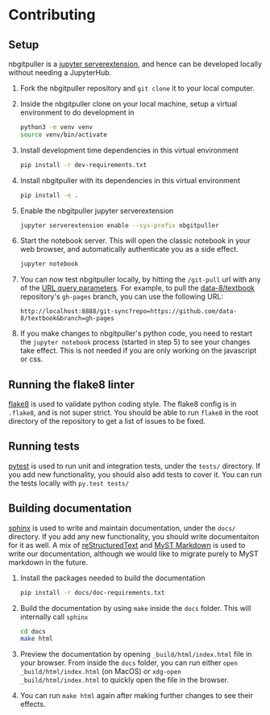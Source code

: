# Contributing

## Setup

nbgitpuller is a [jupyter
serverextension](https://jupyter-notebook.readthedocs.io/en/stable/extending/handlers.html),
and hence can be developed locally without needing a JupyterHub.

1. Fork the nbgitpuller repository and `git clone` it to your local computer.

2. Inside the nbgitpuller clone on your local machine, setup a virtual
   environment to do development in

   ```bash
   python3 -m venv venv
   source venv/bin/activate
   ```

3. Install development time dependencies in this virtual environment

   ```bash
   pip install -r dev-requirements.txt
   ```

4. Install nbgitpuller with its dependencies in this virtual environment

   ```bash
   pip install -e .
   ```

5. Enable the nbgitpuller jupyter serverextension

   ```bash
   jupyter serverextension enable --sys-prefix nbgitpuller
   ```

6. Start the notebook server. This will open the classic notebook in your web
   browser, and automatically authenticate you as a side effect.

   ```bash
   jupyter notebook
   ```

7. You can now test nbgitpuller locally, by hitting the `/git-pull` url with any
   of the [URL query parameters](topic/url-options.rst). For example, to pull the
   [data-8/textbook](https://github.com/data-8/textbook) repository's `gh-pages`
   branch, you can use the following URL:

   ```
   http://localhost:8888/git-sync?repo=https://github.com/data-8/textbook&branch=gh-pages
   ```

8. If you make changes to nbgitpuller's python code, you need to restart the `jupyter notebook`
   process (started in step 5) to see your changes take effect. This is not needed if
   you are only working on the javascript or css.

## Running the flake8 linter

[flake8](https://flake8.pycqa.org/en/latest/) is used to validate python coding style. The
flake8 config is in `.flake8`, and is not super strict. You should be able to run
`flake8` in the root directory of the repository to get a list of issues to be fixed.

## Running tests

[pytest](https://docs.pytest.org/) is used to run unit and integration tests,
under the `tests/` directory. If you add new functionality, you should also add
tests to cover it.  You can run the tests locally with `py.test tests/`

## Building documentation

[sphinx](https://www.sphinx-doc.org/) is used to write and maintain documentation, under
the `docs/` directory. If you add any new functionality, you should write documentaiton
for it as well. A mix of [reStructuredText](https://www.sphinx-doc.org/en/master/usage/restructuredtext/basics.html)
and [MyST Markdown](https://myst-parser.readthedocs.io) is used to write our documentation,
although we would like to migrate purely to MyST markdown in the future.

1. Install the packages needed to build the documentation

   ```bash
   pip install -r docs/doc-requirements.txt
   ```

2. Build the documentation by using `make` inside the `docs` folder. This will
   internally call `sphinx`

   ```bash
   cd docs
   make html
   ```

3. Preview the documentation by opening `_build/html/index.html` file in
   your browser. From inside the `docs` folder, you can run either
   `open _build/html/index.html` (on MacOS) or `xdg-open _build/html/index.html`
   to quickly open the file in the browser.

4. You can run `make html` again after making further changes to see their
   effects.